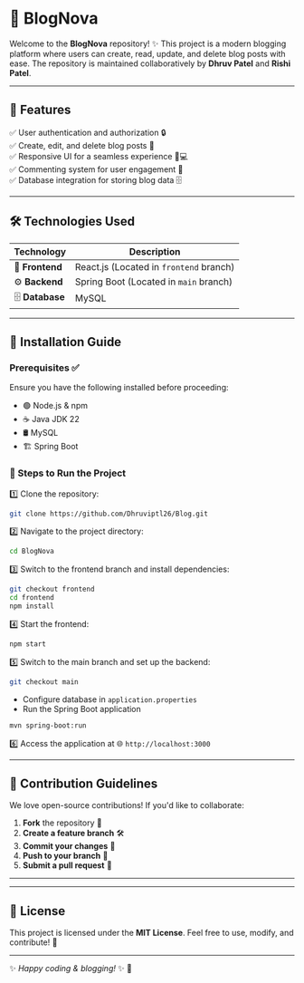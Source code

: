 # 🚀 BlogNova 

Welcome to the **BlogNova** repository! ✨ This project is a modern blogging platform where users can create, read, update, and delete blog posts with ease. The repository is maintained collaboratively by **Dhruv Patel** and **Rishi Patel**.

---

## 🌟 Features
✅ User authentication and authorization 🔒  
✅ Create, edit, and delete blog posts 📝  
✅ Responsive UI for a seamless experience 📱💻  
✅ Commenting system for user engagement 💬  
✅ Database integration for storing blog data 🗄️  

---

## 🛠️ Technologies Used
| **Technology** | **Description** |
|--------------|----------------|
| 🎨 **Frontend** | React.js (Located in `frontend` branch) |
| ⚙️ **Backend** | Spring Boot (Located in `main` branch) |
| 🗄️ **Database** | MySQL |

---

## 🚀 Installation Guide
### Prerequisites ✅
Ensure you have the following installed before proceeding:
- 🟢 Node.js & npm
- ☕ Java JDK 22
- 🛢️ MySQL
- 🏗️ Spring Boot

### 🔧 Steps to Run the Project
1️⃣ Clone the repository:
   ```sh
   git clone https://github.com/Dhruviptl26/Blog.git
   ```
2️⃣ Navigate to the project directory:
   ```sh
   cd BlogNova
   ```
3️⃣ Switch to the frontend branch and install dependencies:
   ```sh
   git checkout frontend
   cd frontend
   npm install
   ```
4️⃣ Start the frontend:
   ```sh
   npm start
   ```
5️⃣ Switch to the main branch and set up the backend:
   ```sh
   git checkout main
   ```
   - Configure database in `application.properties`
   - Run the Spring Boot application
   ```sh
   mvn spring-boot:run
   ```
6️⃣ Access the application at 🌐 `http://localhost:3000`

---

## 🤝 Contribution Guidelines
We love open-source contributions! If you'd like to collaborate:
1. **Fork** the repository 🍴
2. **Create a feature branch** 🛠️
3. **Commit your changes** 💾
4. **Push to your branch** 🚀
5. **Submit a pull request** 🔄

---


---

## 📜 License
This project is licensed under the **MIT License**. Feel free to use, modify, and contribute! 🎉

---

✨ *Happy coding & blogging!* ✨ 🚀


